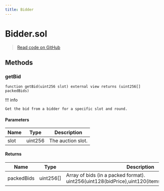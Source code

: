 ```yaml
---
title: Bidder
---
```


# Bidder.sol

> [Read code on GitHub](https://github.com/manifoldfinance/xga-auctioneer-v1/blob/master/src/Bidder.sol)

## Methods

### getBid

```solidity title="Solidity"
function getBid(uint256 slot) external view returns (uint256[] packedBids)
```

!!! info 

    Get the bid from a bidder for a specific slot and round.

#### Parameters

| Name | Type    | Description       |
| ---- | ------- | ----------------- |
| slot | uint256 | The auction slot. |

#### Returns

| Name       | Type      | Description                                                                                        |
| ---------- | --------- | -------------------------------------------------------------------------------------------------- |
| packedBids | uint256[] | Array of bids (in a packed format). uint256(uint128(bidPrice),uint120(itemsToBuy),uint8(bidderId)) |
